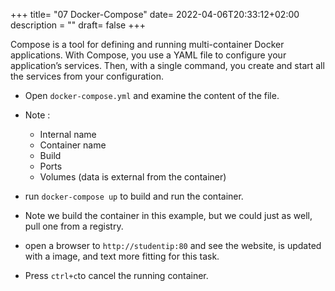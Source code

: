+++
title= "07 Docker-Compose"
date= 2022-04-06T20:33:12+02:00
description = ""
draft= false
+++

Compose is a tool for defining and running multi-container Docker applications. With Compose, you use a YAML file to configure your application’s services. Then, with a single command, you create and start all the services from your configuration.

- Open `docker-compose.yml` and examine the content of the file. 
- Note :
    - Internal name
    - Container name
    - Build
    - Ports
    - Volumes (data is external from the container)

- run `docker-compose up` to build and run the container.
- Note we build the container in this example, but we could just as well, pull one from a registry.
- open a browser to `http://studentip:80` and see the website, is updated with a image, and text more fitting for this task.
- Press `ctrl+c`to cancel the running container.